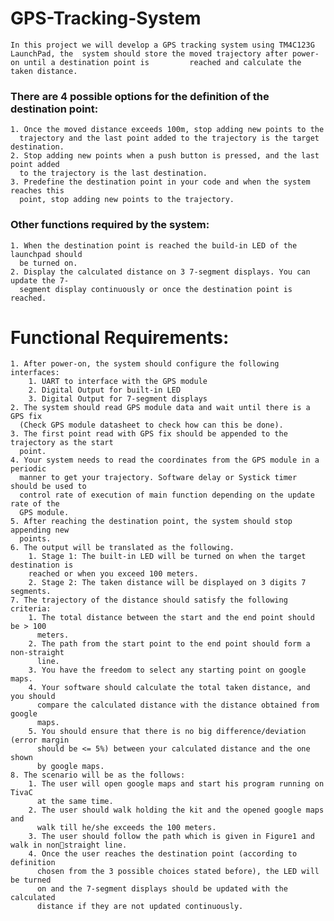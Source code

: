 # GPS-Tracking-System
    In this project we will develop a GPS tracking system using TM4C123G LaunchPad, the  system should store the moved trajectory after power-on until a destination point is         reached and calculate the taken distance.

### There are 4 possible options for the definition of the destination point:
    1. Once the moved distance exceeds 100m, stop adding new points to the 
      trajectory and the last point added to the trajectory is the target destination.
    2. Stop adding new points when a push button is pressed, and the last point added 
      to the trajectory is the last destination.
    3. Predefine the destination point in your code and when the system reaches this 
      point, stop adding new points to the trajectory.

### Other functions required by the system:
    1. When the destination point is reached the build-in LED of the launchpad should 
      be turned on.
    2. Display the calculated distance on 3 7-segment displays. You can update the 7-
      segment display continuously or once the destination point is reached.
  
# Functional Requirements:
    1. After power-on, the system should configure the following interfaces:
        1. UART to interface with the GPS module
        2. Digital Output for built-in LED
        3. Digital Output for 7-segment displays
    2. The system should read GPS module data and wait until there is a GPS fix 
      (Check GPS module datasheet to check how can this be done).
    3. The first point read with GPS fix should be appended to the trajectory as the start 
      point.
    4. Your system needs to read the coordinates from the GPS module in a periodic 
      manner to get your trajectory. Software delay or Systick timer should be used to 
      control rate of execution of main function depending on the update rate of the 
      GPS module.
    5. After reaching the destination point, the system should stop appending new 
      points.
    6. The output will be translated as the following.
        1. Stage 1: The built-in LED will be turned on when the target destination is 
        reached or when you exceed 100 meters.
        2. Stage 2: The taken distance will be displayed on 3 digits 7 segments.
    7. The trajectory of the distance should satisfy the following criteria:
        1. The total distance between the start and the end point should be > 100 
          meters.
        2. The path from the start point to the end point should form a non-straight 
          line.
        3. You have the freedom to select any starting point on google maps.
        4. Your software should calculate the total taken distance, and you should 
          compare the calculated distance with the distance obtained from google 
          maps.
        5. You should ensure that there is no big difference/deviation (error margin 
          should be <= 5%) between your calculated distance and the one shown 
          by google maps.
    8. The scenario will be as the follows:
        1. The user will open google maps and start his program running on TivaC 
          at the same time.
        2. The user should walk holding the kit and the opened google maps and 
          walk till he/she exceeds the 100 meters. 
        3. The user should follow the path which is given in Figure1 and walk in nonstraight line.
        4. Once the user reaches the destination point (according to definition 
          chosen from the 3 possible choices stated before), the LED will be turned 
          on and the 7-segment displays should be updated with the calculated 
          distance if they are not updated continuously. 
  

